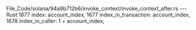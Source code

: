File_Code/solana/94a9b712b6/invoke_context/invoke_context_after.rs --- Rust
1677                 index: account_index,                                                                                                                   1677                 index_in_transaction: account_index,
                                                                                                                                                             1678                 index_in_caller: 1 + account_index,

